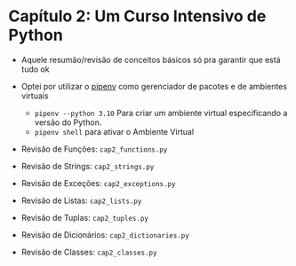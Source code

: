 # Capítulo 2: Um Curso Intensivo de Python

- Aquele resumão/revisão de conceitos básicos só pra garantir que está tudo ok
- Optei por utilizar o [pipenv](https://pypi.org/project/pipenv/) como gerenciador de pacotes e de ambientes virtuais
  - ```pipenv --python 3.10```  Para criar um ambiente virtual especificando a versão do Python.
  - ```pipenv shell``` para ativar o Ambiente Virtual

- Revisão de Funções: ```cap2_functions.py```
- Revisão de Strings: ```cap2_strings.py```
- Revisão de Exceções: ```cap2_exceptions.py```
- Revisão de Listas: ```cap2_lists.py```
- Revisão de Tuplas: ```cap2_tuples.py```
- Revisão de Dicionários: ```cap2_dictionaries.py```
- Revisão de Classes: ```cap2_classes.py```
